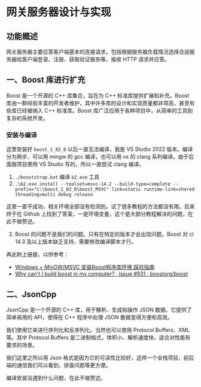 # 网关服务器设计与实现

## 功能概述
网关服务器主要应答客户端基本的连接请求，包括根据服务器负载情况选择合适服务器给客户端登录、注册、获取验证服务等，接收 HTTP 请求并应答。

## 一、Boost 库进行扩充

Boost 是一个开源的 C++ 库集合，旨在为 C++ 标准库提供扩展和补充。Boost 库由一群经验丰富的开发者维护，其中许多库的设计和实现质量都非常高，甚至有些库已经被纳入 C++ 标准库。Boost 库广泛应用于各种项目中，从简单的工具到复杂的系统开发。

### 安装与编译

这里安装好 `boost_1_83_0` 以后一直无法编译，我是 VS Studio 2022 版本。编译分为两步，可以用 mingw 的 gcc 编译，也可以用 vs 的 clang 系列编译。由于后面我项目使用 VS Studio 写的，所以一直尝试 clang 编译。

1. `./booststrap.bat` 编译 `b2.exe` 工具
2. `.\b2.exe install --toolset=msvc-14.2 --build-type=complete --prefix="C:\boost_1_83_0\boost_MSVC" link=static runtime-link=shared threading=multi debug release`

这里一直不成功，相关环境全部没有检测到。试了很多教程的方法都没有用。后来终于在 Github 上找到了答案，一是环境变量，这个是大部分教程解决的问题，在此不做赘述。

2. Boost 的问题不是我们的问题。只有在特定的版本才会出现问题。Boost 对 cl 14.3 及以上版本缺乏支持，需要修改编译脚本才行。

再此附上链接，以供参考：
- [Windows + MinGW/MSVC 安装Boost程序库环境 踩坑指南](https://www.cnblogs.com/aquawius/p/17903200.html)
- [Why can't I build boost in my computer? · Issue #931 · boostorg/boost](https://github.com/boostorg/boost/issues/931)

## 二、JsonCpp

JsonCpp 是一个开源的 C++ 库，用于解析、生成和操作 JSON 数据。它提供了简单易用的 API，使得在 C++ 程序中处理 JSON 数据变得方便和高效。

我们使用它来进行序列化和反序列化。当然也可以使用 Protocol Buffers、XML 等。其中 Protocol Buffers 是二进制格式，体积小、解析速度快，适合对性能有要求的场景。

我们这里之所以用 Json 格式是因为它的可读性比较好，这样一个全栈项目，前后端的通信我们可以看到，排查问题等更方便。

编译安装没遇到什么问题，在此不做赘述。